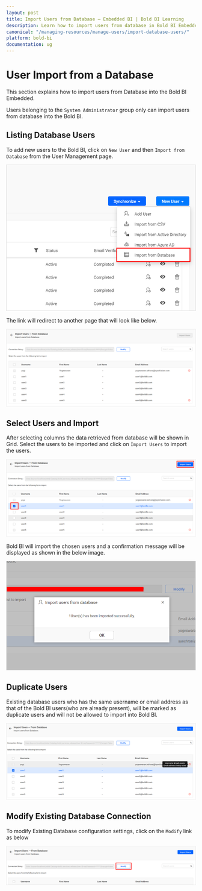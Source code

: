 ```yaml
---
layout: post
title: Import Users from Database – Embedded BI | Bold BI Learning
description: Learn how to import users from database in Bold BI Embedded. Also know how to modify existing database connection.
canonical: "/managing-resources/manage-users/import-database-users/"
platform: bold-bi
documentation: ug
---
```


# User Import from a Database

This section explains how to import users from Database into the Bold BI Embedded.

Users belonging to the `System Administrator` group only can import users from database into the Bold BI.

## Listing Database Users

To add new users to the Bold BI, click on `New User` and then `Import from Database` from the User Management page.

![Add New Users](/static/assets/managing-resources/manage-users/images/add-new-users.png#width=50%)

The link will redirect to another page that will look like below.

![Import Users from Database - Home](/static/assets/managing-resources/manage-users/images/import-users-home.png)


## Select Users and Import

After selecting columns the data retrieved from database will be shown in Grid. Select the users to be imported and click on `Import Users` to import the users.

![Import Selected Users](/static/assets/managing-resources/manage-users/images/import-users-grid-selection-new.png)

Bold BI will import the chosen users and a confirmation message will be displayed as shown in the below image.

![Success message after imported the Database users](/static/assets/managing-resources/manage-users/images/Database-User-imported-new.png#width=60%)

## Duplicate Users

 Existing database users who has the same username or email address as that of the Bold BI users(who are already present), will be marked as duplicate users and will not be allowed to import into Bold BI.

 ![Display Duplicated Users](/static/assets/managing-resources/manage-users/images/Duplicated-existing-db-import-users.png)

## Modify Existing Database Connection

To modify Existing Database configuration settings, click on the `Modify` link as below

![Modify Database Configuration](/static/assets/managing-resources/manage-users/images/Modify-Database-settings-Configuration.png)